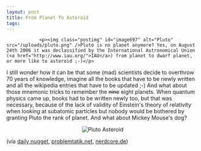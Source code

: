 ```yaml
---
layout: post
title: From Planet To Asteroid
tags:
---
```



                <p><img class="postimg" id="image697" alt="Pluto" src="/uploads/pluto.png" />Pluto is no planet anymore? Yes, on August 24th 2006 it was declassified by the International Astronomical Union (<a href="http://www.iau.org/">IAU</a>) from planet to dwarf planet, or more like to asteroid ;-)</p>
<p>I still wonder how it can be that some (mad) scientists decide to overthrow 70 years of knowledge, imagine all the books that have to be newly written and all the wikipedia entries that have to be updated ;-) And what about those mnemonic tricks to remember the <span style="text-decoration: line-through">nine</span> eight planets. When quantum physics came up, books had to be written newly too, but that was necessary, because of the lack of validity of Einstein's theory of relativity when looking at subatomic particles but nobody would be bothered by granting Pluto the rank of planet.
And what about Mickey Mouse's dog?</p>
<div style="text-align: center"><img alt="Pluto Asteroid" id="image695" src="/uploads/pluto-asteroid.png" /></div>
<p>(via <a href="http://www.dailynugget.com/2006/08/pluto_dissed_and_pissed.php">daily nugget</a>, <a href="http://www.problematik.net/2006/08/25/stand-up-for-planet-pluto/">problemtatik.net</a>, <a href="http://www.nerdcore.de/wp/2006/08/25/save-pluto/">nerdcore.de</a>)</p>
